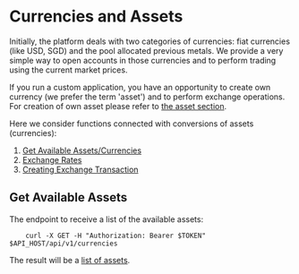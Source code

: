 # Currencies and Assets

Initially, the platform deals with two categories of currencies: fiat currencies (like USD, SGD) and 
the pool allocated previous metals. We provide a very simple way to open accounts in those currencies and to perform
trading using the current market prices.

If you run a custom application, you have an opportunity to create own currency (we prefer the term 'asset') and
to perform exchange operations. For creation of own asset please refer to [the asset section](../applications/own_assets.md).

Here we consider functions connected with conversions of assets (currencies):

1. [Get Available Assets/Currencies](#get-available-assets)
2. [Exchange Rates](./rates.md)
3. [Creating Exchange Transaction](./exchangetransaction.md)


## Get Available Assets

The endpoint to receive a list of the available assets:

```
    curl -X GET -H "Authorization: Bearer $TOKEN" $API_HOST/api/v1/currencies
```

The result will be a [list of assets](../models/asset.md).
